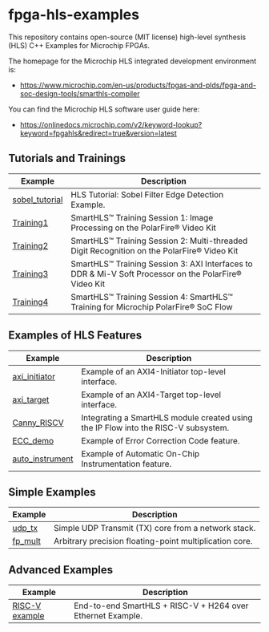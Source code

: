 # fpga-hls-examples
This repository contains open-source (MIT license) high-level synthesis (HLS) C++ Examples for Microchip FPGAs. 

The homepage for the Microchip HLS integrated development environment is:
 - https://www.microchip.com/en-us/products/fpgas-and-plds/fpga-and-soc-design-tools/smarthls-compiler

You can find the Microchip HLS software user guide here:
 - https://onlinedocs.microchip.com/v2/keyword-lookup?keyword=fpgahls&redirect=true&version=latest 

## Tutorials and Trainings
Example | Description
--------|------------
[sobel_tutorial](./sobel_tutorial)|HLS Tutorial: Sobel Filter Edge Detection Example.
[Training1](./Training1)|SmartHLS™ Training Session 1: Image Processing on the PolarFire® Video Kit 
[Training2](./Training2)|SmartHLS™ Training Session 2: Multi-threaded Digit Recognition on the PolarFire® Video Kit 
[Training3](./Training3)|SmartHLS™ Training Session 3: AXI Interfaces to DDR & Mi-V Soft Processor on the PolarFire® Video Kit 
[Training4](./Training4)|SmartHLS™ Training Session 4: SmartHLS™ Training for Microchip PolarFire® SoC Flow  

## Examples of HLS Features

Example | Description
--------|------------
[axi_initiator](./axi_initiator)|Example of an AXI4-Initiator top-level interface.
[axi_target](./axi_target)|Example of an AXI4-Target top-level interface.
[Canny_RISCV](./Canny_RISCV)|Integrating a SmartHLS module created using the IP Flow into the RISC-V subsystem.
[ECC_demo](./ECC_demo)|Example of Error Correction Code feature.
[auto_instrument](./auto_instrument/)|Example of Automatic On-Chip Instrumentation feature.

## Simple Examples
Example | Description
--------|------------
[udp_tx](./udp_tx)|Simple UDP Transmit (TX) core from a network stack.
[fp_mult](./fp_mult)|Arbitrary precision floating-point multiplication core.

## Advanced Examples
Example | Description
--------|------------
[RISC-V example](./risc-v-demo)|End-to-end SmartHLS + RISC-V + H264 over Ethernet Example.
